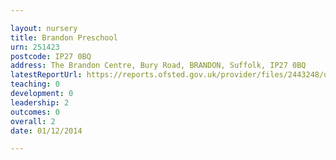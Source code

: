 ```yaml
---

layout: nursery
title: Brandon Preschool
urn: 251423
postcode: IP27 0BQ
address: The Brandon Centre, Bury Road, BRANDON, Suffolk, IP27 0BQ
latestReportUrl: https://reports.ofsted.gov.uk/provider/files/2443248/urn/251423.pdf
teaching: 0
development: 0
leadership: 2
outcomes: 0
overall: 2
date: 01/12/2014

---
```


